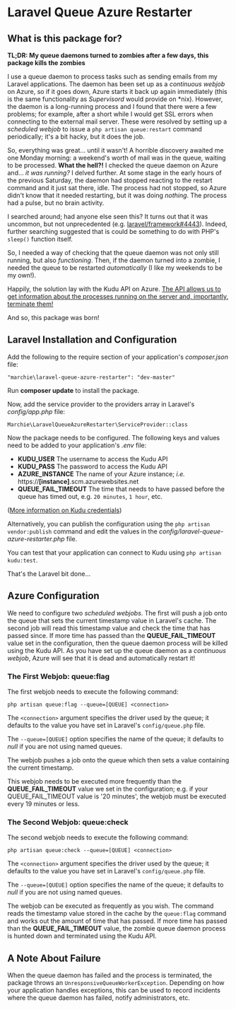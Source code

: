 # Laravel Queue Azure Restarter

## What is this package for?

**TL;DR: My queue daemons turned to zombies after a few days, this package kills the zombies**

I use a queue daemon to process tasks such as sending emails from my Laravel applications.  The daemon has been set up as a *continuous webjob* on Azure, so if it goes down, Azure starts it back up again immediately (this is the same functionality as *Supervisord* would provide on \*nix).  However, the daemon is a long-running process and I found that there were a few problems; for example, after a short while I would get SSL errors when connecting to the external mail server.  These were resolved by setting up a *scheduled webjob* to issue a `php artisan queue:restart` command periodically; it's a bit hacky, but it does the job.

So, everything was great... until it wasn't! A horrible discovery awaited me one Monday morning: a weekend's worth of mail was in the queue, waiting to be processed.  **What the hell?!** I checked the queue daemon on Azure and... *it was running?*  I delved further.  At some stage in the early hours of the previous Saturday, the daemon had stopped reacting to the restart command and it just sat there, idle.  The process had not stopped, so Azure didn't know that it needed restarting, but it was doing *nothing*.  The process had a pulse, but no brain activity.

I searched around; had anyone else seen this?  It turns out that it was uncommon, but not unprecedented (e.g. [laravel/framework#4443](https://github.com/laravel/framework/issues/4443)).  Indeed, further searching suggested that is could be something to do with PHP's `sleep()` function itself.

So, I needed a way of checking that the queue daemon was not only still running, but also *functioning*.  Then, if the daemon turned into a zombie, I needed the queue to be restarted *automatically* (I like my weekends to be my own!).

Happily, the solution lay with the Kudu API on Azure.  [The API allows us to get information about the processes running on the server and, importantly, terminate them!](https://github.com/projectkudu/kudu/wiki/Process-Threads-list-and-minidump-gcdump-diagsession)

And so, this package was born!

## Laravel Installation and Configuration

Add the following to the require section of your application's *composer.json* file:

```
"marchie\laravel-queue-azure-restarter": "dev-master"
```

Run **composer update** to install the package.

Now, add the service provider to the providers array in Laravel's *config/app.php* file:

```
Marchie\LaravelQueueAzureRestarter\ServiceProvider::class
```

Now the package needs to be configured.  The following keys and values need to be added to your application's *.env* file:

- **KUDU_USER** The username to access the Kudu API
- **KUDU_PASS** The password to access the Kudu API
- **AZURE_INSTANCE** The name of your Azure instance; *i.e.* https://**[instance]**.scm.azurewebsites.net
- **QUEUE_FAIL_TIMEOUT** The time that needs to have passed before the queue has timed out, e.g. `20 minutes`, `1 hour`, etc.

([More information on Kudu credentials](https://github.com/projectkudu/kudu/wiki/Accessing-the-kudu-service))

Alternatively, you can publish the configuration using the `php artisan vendor:publish` command and edit the values in the *config/laravel-queue-azure-restarter.php* file.

You can test that your application can connect to Kudu using `php artisan kudu:test`.

That's the Laravel bit done...

## Azure Configuration

We need to configure two *scheduled webjobs*.  The first will push a job onto the queue that sets the current timestamp value in Laravel's cache.  The second job will read this timestamp value and check the time that has passed since.  If more time has passed than the **QUEUE_FAIL_TIMEOUT** value set in the configuration, then the queue daemon process will be killed using the Kudu API.  As you have set up the queue daemon as a *continuous webjob*, Azure will see that it is dead and automatically restart it!

### The First Webjob: queue:flag

The first webjob needs to execute the following command:

```
php artisan queue:flag --queue=[QUEUE] <connection>
```

The `<connection>` argument specifies the driver used by the queue; it defaults to the value you have set in Laravel's `config/queue.php` file.

The `--queue=[QUEUE]` option specifies the name of the queue; it defaults to *null* if you are not using named queues.

The webjob pushes a job onto the queue which then sets a value containing the current timestamp.

This webjob needs to be executed more frequently than the **QUEUE_FAIL_TIMEOUT** value we set in the configuration; e.g. if your QUEUE_FAIL_TIMEOUT value is '20 minutes', the webjob must be executed every 19 minutes or less.

### The Second Webjob: queue:check

The second webjob needs to execute the following command:

```
php artisan queue:check --queue=[QUEUE] <connection>
```

The `<connection>` argument specifies the driver used by the queue; it defaults to the value you have set in Laravel's `config/queue.php` file.

The `--queue=[QUEUE]` option specifies the name of the queue; it defaults to *null* if you are not using named queues.

The webjob can be executed as frequently as you wish.  The command reads the timestamp value stored in the cache by the `queue:flag` command and works out the amount of time that has passed.  If more time has passed than the **QUEUE_FAIL_TIMEOUT** value, the zombie queue daemon process is hunted down and terminated using the Kudu API.

## A Note About Failure

When the queue daemon has failed and the process is terminated, the package throws an `UnresponsiveQueueWorkerException`.  Depending on how your application handles exceptions, this can be used to record incidents where the queue daemon has failed, notify administrators, etc.